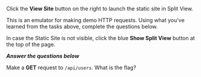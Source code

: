 Click the **View Site** button on the right to launch the static site in Split View.

  

This is an emulator for making demo HTTP requests. Using what you've learned from the tasks above, complete the questions below.

  

In case the Static Site is not visible, click the blue **Show Split View** button at the top of the page.


___Answer the questions below___

Make a **GET** request to `/api/users`. What is the flag?
	